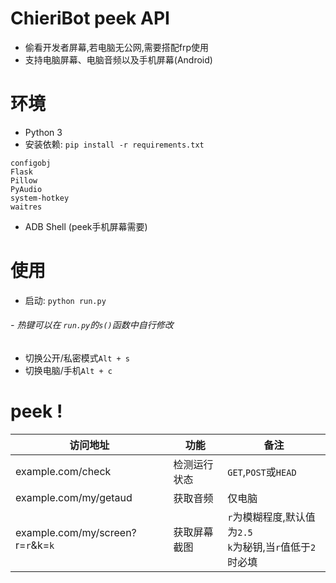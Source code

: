 # ChieriBot peek API

- 偷看开发者屏幕,若电脑无公网,需要搭配frp使用
- 支持电脑屏幕、电脑音频以及手机屏幕(Android)



 # 环境

- Python 3
- 安装依赖: `pip install -r requirements.txt`

```
configobj
Flask
Pillow
PyAudio
system-hotkey
waitres
```

- ADB Shell (peek手机屏幕需要)

# 使用

- 启动: `python run.py`

######  - 热键可以在 `run.py`的`s()`函数中自行修改

- 切换公开/私密模式`Alt + s`
- 切换电脑/手机`Alt + c`

# peek !

| 访问地址                          | 功能         | 备注                                                         |
| --------------------------------- | ------------ | ------------------------------------------------------------ |
| example.com/check                 | 检测运行状态 | `GET`,`POST`或`HEAD`                                         |
| example.com/my/getaud             | 获取音频     | 仅电脑                                                       |
| example.com/my/screen?r=`r`&k=`k` | 获取屏幕截图 | `r`为模糊程度,默认值为`2.5`<br>`k`为秘钥,当`r`值低于`2`时必填 |

